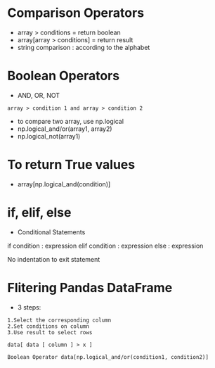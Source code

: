 # Comparison Operators
* array > conditions = return boolean
* array[array > conditions] = return result
* string comparison : according to the alphabet

# Boolean Operators
* AND, OR, NOT
```
array > condition 1 and array > condition 2
```
* to compare two array, use np.logical
* np.logical_and/or(array1, array2)
* np.logical_not(array1)


# To return True values
* array[np.logical_and(condition)]

# if, elif, else
* Conditional Statements

if condition :
    expression
elif condition :
    expression
else :
    expression

No indentation to exit statement

# Flitering Pandas DataFrame
* 3 steps:
```
1.Select the corresponding column
2.Set conditions on column
3.Use result to select rows

data[ data [ column ] > x ]

Boolean Operator data[np.logical_and/or(condition1, condition2)]

```


